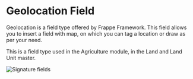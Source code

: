 # Geolocation Field

Geolocation is a field type offered by Frappe Framework. This field allows you to insert a field with map, on which you can tag a location or draw as per your need.

This is a field type used in the Agriculture module, in the Land and Land Unit master.

<img alt="Signature field" class="screenshot" src="{{docs_base_url}}/assets/img/articles/geolocation-field.gif">s